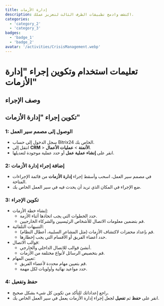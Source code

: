 ```yaml
---
title: إدارة الأزمات
description: اكتشف وادمج تطبيقات الطرف الثالث لتعزيز عملك.
categories: 
  - 'category_2'
  - 'category_3'
badges: 
  - 'badge_1'
  - 'badge_2'
avatar: '/activities/CrisisManagement.webp'
---
```

# تعليمات استخدام وتكوين إجراء "إدارة الأزمات"

## وصف الإجراء

## **تكوين إجراء "إدارة الأزمات"**

### 1: الوصول إلى مصمم سير العمل
- سجل الدخول إلى حساب Bitrix24 الخاص بك.
- انتقل إلى **CRM** > **الأتمتة** > **عمليات الأعمال**.
- انقر على **إنشاء عملية عمل** أو حدد عملية موجودة لتعديلها.

### 2: إضافة إجراء إدارة الأزمات
- في مصمم سير العمل، اسحب وأسقط إجراء **إدارة الأزمات** من قائمة الإجراءات المتاحة.
- ضع الإجراء في المكان الذي تريد أن يحدث فيه في سير العمل الخاص بك.

### 3: تكوين الإجراء
- إنشاء خطة الأزمات:
  - حدد الخطوات التي يجب اتخاذها أثناء الأزمة.
  - قم بتضمين معلومات الاتصال للأشخاص الرئيسيين والشركاء الخارجيين.
- التنبيهات التلقائية:
  - قم بإعداد محفزات لاكتشاف الأزمات (مثل المشاعر السلبية، أعطال النظام).
  - حدد أعضاء الفريق أو الأقسام التي يجب إخطارها.
- قوالب الاتصال:
  - أنشئ قوالب للاتصال الداخلي والخارجي.
  - قم بتخصيص الرسائل لأنواع مختلفة من الأزمات.
- تعيين المهام:
  - قم بتعيين مهام محددة لأعضاء الفريق.
  - حدد مواعيد نهائية وأولويات لكل مهمة.

### 4: حفظ وتفعيل
- راجع إعداداتك للتأكد من تكوين كل شيء بشكل صحيح.
- انقر على **حفظ** ثم **تفعيل** لجعل إجراء إدارة الأزمات يعمل في سير العمل الخاص بك.
